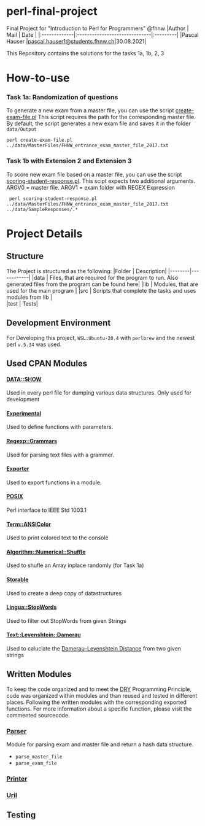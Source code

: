 # perl-final-project
Final Project for "Introduction to Perl for Programmers" @fhnw
|Author        | Mail                          | Date     |
|:-------------|:------------------------------|:---------|
|Pascal Hauser |pascal.hauser1@students.fhnw.ch|30.08.2021|


This Repository contains the solutions for the tasks 1a, 1b, 2, 3

# How-to-use
### Task 1a: Randomization of questions
To generate a new exam from a master file, you can use the script [create-exam-file.pl](src/create-exam-file.pl) This script requires the path for the corresponding master file. By default, the script generates a new exam file and saves it in the folder `data/Output`
```
perl create-exam-file.pl  ../data/MasterFiles/FHNW_entrance_exam_master_file_2017.txt
```
### Task 1b with Extension 2 and Extension 3
To score new exam file based on a master file, you can use the script [scoring-student-response.pl](src/scoring-student-response.pl). This scipt expects two additional arguments. ARGV0 = master file. ARGV1 = exam folder with REGEX Expression
```
 perl scoring-student-response.pl ../data/MasterFiles/FHNW_entrance_exam_master_file_2017.txt ../data/SampleResponses/.*
```
# Project Details
## Structure 
The Project is structured as the following:
|Folder  | Description|
|--------|------------|
|data    | Files, that are required for the program to run. Also generated files from the program can be found here|
|lib     | Modules, that are used for the main program |
|src     | Scripts that complete the tasks and uses modules from lib |     
|test    | Tests|

## Development Environment
For Developing this project, `WSL:Ubuntu-20.4` with `perlbrew` and the newest perl `v.5.34` was used.

## Used CPAN Modules
#### [DATA::SHOW](https://metacpan.org/pod/Data::Show)
Used in every perl file for dumping various data structures. Only used for development
#### [Experimental](https://metacpan.org/pod/experimental)
Used to define functions with parameters.
#### [Regexp::Grammars](https://metacpan.org/pod/Regexp::Grammars)
Used for parsing text files with a grammer. 
#### [Exporter](https://metacpan.org/pod/Exporter)
Used to export functions in a module.
#### [POSIX](https://metacpan.org/pod/POSIX)
Perl interface to IEEE Std 1003.1
#### [Term::ANSIColor](https://metacpan.org/pod/Term::ANSIColor)
Used to print colored text  to the console
#### [Algorithm::Numerical::Shuffle](https://metacpan.org/pod/Algorithm::Numerical::Shuffle)
Used to shufle an Array inplace randomly (for Task 1a)
#### [Storable](https://metacpan.org/pod/Storable)
Used to create a deep copy of datastructures
#### [Lingua::StopWords](https://metacpan.org/pod/Lingua::StopWords)
Used to filter out StopWords from given Strings
#### [Text::Levenshtein::Damerau](https://metacpan.org/pod/Text::Levenshtein::Damerau)
Used to caluclate the [Damerau–Levenshtein Distance](https://en.wikipedia.org/wiki/Damerau%E2%80%93Levenshtein_distance) from two given strings

## Written Modules
To keep the code organized and to meet the [DRY](https://de.wikipedia.org/wiki/Don%E2%80%99t_repeat_yourself) Programming Principle, code was organized within modules and than reused and tested in different places. Following the written modules with the corresponding exported functions. For more information about a specific function, please visit the commented sourcecode.
### [Parser](lib/Parser.pm)
Module for parsing exam and master file and return a hash data structure.
* `parse_master_file`
* `parse_exam_file`

### [Printer](lib/Printer.pm)


### [Uril](lib/Util.pm)


## Testing